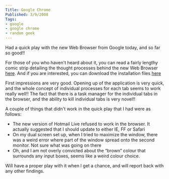 ```yaml
---
Title: Google Chrome
Published: 3/9/2008
Tags:
- google
- google chrome
- random geek
---
```


Had a quick play with the new Web Browser from Google today, and so far so good!!

For those of you who haven't heard about it, you can read a fairly lengthy comic strip detailing the thought processes behind the new Web Browser [here](http://www.google.com/googlebooks/chrome/). And if you are interested, you can download the installation files [here](http://www.google.com/chrome)

First impressions are very good. Opening up of the application is very quick, and the whole concept of individual processes for each tab seems to work really well!! The fact that there is a task manager for the individual tabs in the browser, and the ability to kill individual tabs is very novel!!

A couple of things that didn't work in the quick play that I had were as follows:

- The new version of Hotmail Live refused to work in the browser. It actually suggested that I should update to either IE, FF or Safari
- On my dual screen set up, when I tried to maximize the window, there was a weird error where part of the window spread onto the second monitor. Not sure what was going on there
- Oh, and I am not overly convicted about the “brown” colour that surrounds any input boxes, seems like a weird colour choice.

Will have a proper play with it when I get a chance, and will report back with any other findings.
